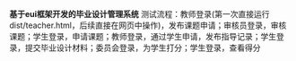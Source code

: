 **基于eui框架开发的毕业设计管理系统**
测试流程：教师登录(第一次直接运行dist/teacher.html，后续直接在网页中操作)，发布课题申请；审核员登录，审核课题；学生登录，申请课题；教师登录，通过学生申请，发布指导记录；学生登录，提交毕业设计材料；委员会登录，为学生打分；学生登录，查看得分